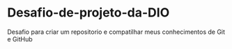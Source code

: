 # Desafio-de-projeto-da-DIO
Desafio para criar um repositorio e compatilhar meus conhecimentos de Git e GitHub
